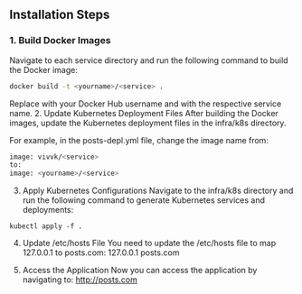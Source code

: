 ## Installation Steps

### 1. Build Docker Images

Navigate to each service directory and run the following command to build the Docker image:

```bash
docker build -t <yourname>/<service> .
```

Replace <yourname> with your Docker Hub username and <service> with the respective service name. 2. Update Kubernetes Deployment Files
After building the Docker images, update the Kubernetes deployment files in the infra/k8s directory.

For example, in the posts-depl.yml file, change the image name from:

```bash
image: vivvk/<service>
to:
image: <yourname>/<service>
```

3. Apply Kubernetes Configurations
   Navigate to the infra/k8s directory and run the following command to generate Kubernetes services and deployments:

`kubectl apply -f .`

4. Update /etc/hosts File
   You need to update the /etc/hosts file to map 127.0.0.1 to posts.com:
   127.0.0.1 posts.com

5. Access the Application
   Now you can access the application by navigating to:
   http://posts.com
